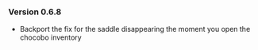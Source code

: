 ### Version 0.6.8
* Backport the fix for the saddle disappearing the moment you open the chocobo inventory